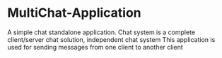 # MultiChat-Application
A simple chat standalone application. Chat system is a complete client/server chat solution, independent chat system This application is used for sending messages from one client to another client
